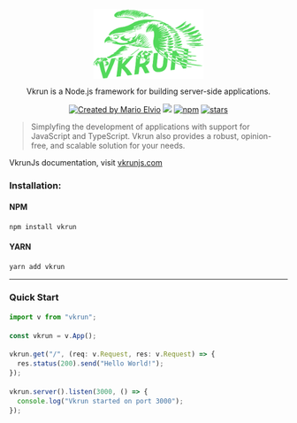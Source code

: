<div align="center">
  <img src="logo.svg" width="200px" align="center" alt="Vkrun logo" />
  <br/>
  <p align="center">
    Vkrun is a Node.js framework for building server-side applications. 
  </p>

<a href="https://github.com/jukerah" rel="nofollow"><img src="https://img.shields.io/badge/created%20by-Mario%20Elvio-blue.svg" alt="Created by Mario Elvio"></a>
[<img src="https://img.shields.io/badge/License%20-MIT-blue.svg">](LICENSE)
<a href="https://www.npmjs.com/package/vkrun" rel="nofollow"><img src="https://img.shields.io/npm/dw/vkrun.svg?color=blue" alt="npm"></a>
<a href="https://www.npmjs.com/package/vkrun" rel="nofollow"><img src="https://img.shields.io/github/stars/vkrunjs/vkrun" alt="stars"></a>

</div>

> Simplyfing the development of applications with support for JavaScript and TypeScript. Vkrun also provides a robust, opinion-free, and scalable solution for your needs.

VkrunJs documentation, visit [vkrunjs.com](https://vkrunjs.com/)

### Installation:

#### NPM

```bash
npm install vkrun
```

#### YARN

```bash
yarn add vkrun
```

<hr/>

### Quick Start

```ts
import v from "vkrun";

const vkrun = v.App();

vkrun.get("/", (req: v.Request, res: v.Request) => {
  res.status(200).send("Hello World!");
});

vkrun.server().listen(3000, () => {
  console.log("Vkrun started on port 3000");
});
```

